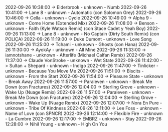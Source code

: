 2022-09-26 10:38:00 -> Elderbrook - unknown - Numb
2022-09-26 10:41:00 -> Lane 8 - unknown - Automatic (con Solomon Grey)
2022-09-26 10:46:00 -> Cella - unknown - Cycle
2022-09-26 10:49:00 -> Alpha 9 - unknown - Come Home (Extended Mix)
2022-09-26 11:08:00 -> Benson - unknown - Faith (Kyle Watson Remix) (con Stace Cadet y Yeah Boy)
2022-09-26 11:13:00 -> Lane 8 - unknown - No Captain (Dirty South Remix) (con POLIÇA)
2022-09-26 11:19:00 -> Duke Dumont - unknown - Love Song
2022-09-26 11:25:00 -> Tchami - unknown - Ghosts (con Hana)
2022-09-26 11:30:00 -> AyokAy - unknown - All Mine
2022-09-26 11:33:00 -> iamnotshane - unknown - Afterlife (Michael Calfan Remix)
2022-09-26 11:37:00 -> Claude VonStroke - unknown - Wet State
2022-09-26 11:42:00 -> Sultan + Shepard - unknown - Indigo
2022-09-26 11:47:00 -> Tinlicker - unknown - Because You Move Me
2022-09-26 11:51:00 -> Biscits - unknown - From the Start
2022-09-26 11:54:00 -> Pleasure State - unknown - Break Away
2022-09-26 11:57:00 -> Paraleven - unknown - Break Me Down (con Fractures)
2022-09-26 12:04:00 -> Sterling Grove - unknown - Wake Up (Nuage Remix)
2022-09-26 11:57:00 -> Paraleven - unknown - Break Me Down (con Fractures)
2022-09-26 12:04:00 -> Sterling Grove - unknown - Wake Up (Nuage Remix)
2022-09-26 12:07:00 -> Nora En Pure - unknown - Tribe Of Kindness
2022-09-26 12:11:00 -> Lee Foss - unknown - Name of Love (con SPNCR)
2022-09-26 12:14:00 -> Flexible Fire - unknown - La Cumbre
2022-09-26 12:17:00 -> EMBRZ - unknown - Stay
2022-09-26 12:28:00 -> Nihil Young - unknown - High On You
